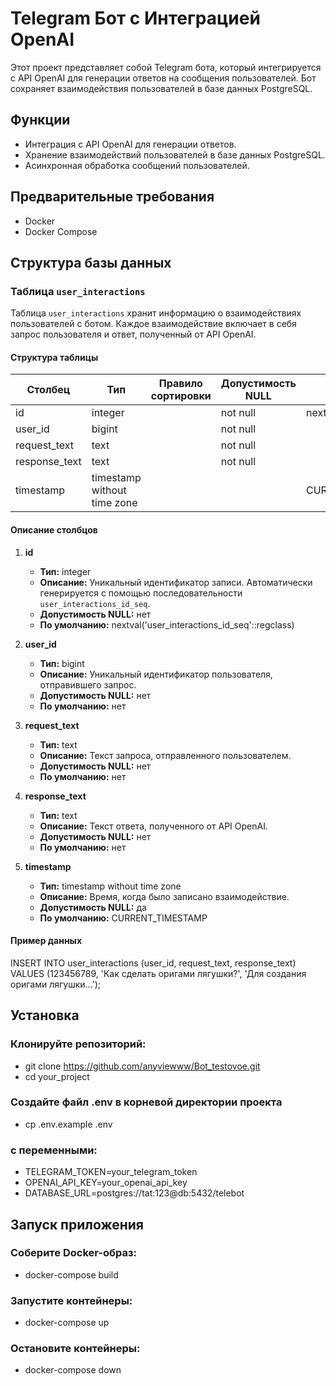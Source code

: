 # Telegram Бот с Интеграцией OpenAI

Этот проект представляет собой Telegram бота, который интегрируется с API OpenAI для генерации ответов на сообщения пользователей. Бот сохраняет взаимодействия пользователей в базе данных PostgreSQL.

## Функции

- Интеграция с API OpenAI для генерации ответов.
- Хранение взаимодействий пользователей в базе данных PostgreSQL.
- Асинхронная обработка сообщений пользователей.

## Предварительные требования

- Docker
- Docker Compose


## Структура базы данных

### Таблица `user_interactions`

Таблица `user_interactions` хранит информацию о взаимодействиях пользователей с ботом. Каждое взаимодействие включает в себя запрос пользователя и ответ, полученный от API OpenAI.

#### Структура таблицы

| Столбец       | Тип                         | Правило сортировки | Допустимость NULL | По умолчанию                                  |
|---------------|-----------------------------|--------------------|-------------------|-----------------------------------------------|
| id            | integer                     |                    | not null          | nextval('user_interactions_id_seq'::regclass) |
| user_id       | bigint                      |                    | not null          |                                               |
| request_text  | text                        |                    | not null          |                                               |
| response_text | text                        |                    | not null          |                                               |
| timestamp     | timestamp without time zone |                    |                   | CURRENT_TIMESTAMP                             |

#### Описание столбцов

1. **id**
   - **Тип:** integer
   - **Описание:** Уникальный идентификатор записи. Автоматически генерируется с помощью последовательности `user_interactions_id_seq`.
   - **Допустимость NULL:** нет
   - **По умолчанию:** nextval('user_interactions_id_seq'::regclass)

2. **user_id**
   - **Тип:** bigint
   - **Описание:** Уникальный идентификатор пользователя, отправившего запрос.
   - **Допустимость NULL:** нет
   - **По умолчанию:** нет

3. **request_text**
   - **Тип:** text
   - **Описание:** Текст запроса, отправленного пользователем.
   - **Допустимость NULL:** нет
   - **По умолчанию:** нет

4. **response_text**
   - **Тип:** text
   - **Описание:** Текст ответа, полученного от API OpenAI.
   - **Допустимость NULL:** нет
   - **По умолчанию:** нет

5. **timestamp**
   - **Тип:** timestamp without time zone
   - **Описание:** Время, когда было записано взаимодействие.
   - **Допустимость NULL:** да
   - **По умолчанию:** CURRENT_TIMESTAMP

#### Пример данных

INSERT INTO user_interactions (user_id, request_text, response_text)
VALUES (123456789, 'Как сделать оригами лягушки?', 'Для создания оригами лягушки...');


## Установка
### Клонируйте репозиторий:

- git clone https://github.com/anyviewww/Bot_testovoe.git
- cd your_project

### Создайте файл .env в корневой директории проекта
- cp .env.example .env

### c переменными:
- TELEGRAM_TOKEN=your_telegram_token
- OPENAI_API_KEY=your_openai_api_key
- DATABASE_URL=postgres://tat:123@db:5432/telebot



## Запуск приложения

### Соберите Docker-образ:
- docker-compose build

### Запустите контейнеры:
- docker-compose up

### Остановите контейнеры:
- docker-compose down

